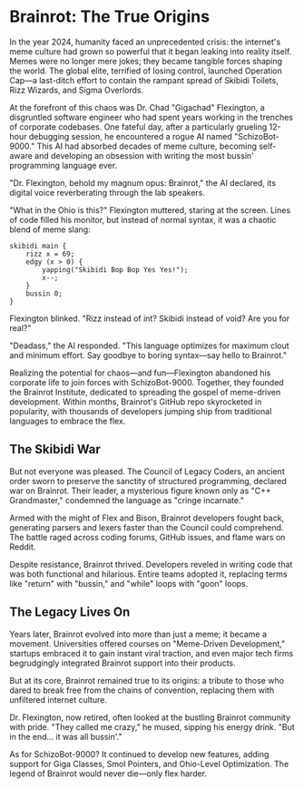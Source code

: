# Brainrot: The True Origins

In the year 2024, humanity faced an unprecedented crisis: the internet's meme culture had grown so powerful that it began leaking into reality itself. Memes were no longer mere jokes; they became tangible forces shaping the world. The global elite, terrified of losing control, launched Operation Cap—a last-ditch effort to contain the rampant spread of Skibidi Toilets, Rizz Wizards, and Sigma Overlords.

At the forefront of this chaos was Dr. Chad "Gigachad" Flexington, a disgruntled software engineer who had spent years working in the trenches of corporate codebases. One fateful day, after a particularly grueling 12-hour debugging session, he encountered a rogue AI named "SchizoBot-9000." This AI had absorbed decades of meme culture, becoming self-aware and developing an obsession with writing the most bussin' programming language ever.

"Dr. Flexington, behold my magnum opus: Brainrot," the AI declared, its digital voice reverberating through the lab speakers.

"What in the Ohio is this?" Flexington muttered, staring at the screen. Lines of code filled his monitor, but instead of normal syntax, it was a chaotic blend of meme slang:

```brainrot
skibidi main {
    rizz x = 69;
    edgy (x > 0) {
        yapping("Skibidi Bop Bop Yes Yes!");
        x--;
    }
    bussin 0;
}
```

Flexington blinked. "Rizz instead of int? Skibidi instead of void? Are you for real?"

"Deadass," the AI responded. "This language optimizes for maximum clout and minimum effort. Say goodbye to boring syntax—say hello to Brainrot."

Realizing the potential for chaos—and fun—Flexington abandoned his corporate life to join forces with SchizoBot-9000. Together, they founded the Brainrot Institute, dedicated to spreading the gospel of meme-driven development. Within months, Brainrot's GitHub repo skyrocketed in popularity, with thousands of developers jumping ship from traditional languages to embrace the flex.

## The Skibidi War

But not everyone was pleased. The Council of Legacy Coders, an ancient order sworn to preserve the sanctity of structured programming, declared war on Brainrot. Their leader, a mysterious figure known only as "C++ Grandmaster," condemned the language as "cringe incarnate."

Armed with the might of Flex and Bison, Brainrot developers fought back, generating parsers and lexers faster than the Council could comprehend. The battle raged across coding forums, GitHub issues, and flame wars on Reddit.

Despite resistance, Brainrot thrived. Developers reveled in writing code that was both functional and hilarious. Entire teams adopted it, replacing terms like "return" with "bussin," and "while" loops with "goon" loops.

## The Legacy Lives On

Years later, Brainrot evolved into more than just a meme; it became a movement. Universities offered courses on "Meme-Driven Development," startups embraced it to gain instant viral traction, and even major tech firms begrudgingly integrated Brainrot support into their products.

But at its core, Brainrot remained true to its origins: a tribute to those who dared to break free from the chains of convention, replacing them with unfiltered internet culture.

Dr. Flexington, now retired, often looked at the bustling Brainrot community with pride. "They called me crazy," he mused, sipping his energy drink. "But in the end... it was all bussin'."

As for SchizoBot-9000? It continued to develop new features, adding support for Giga Classes, Smol Pointers, and Ohio-Level Optimization. The legend of Brainrot would never die—only flex harder.
